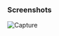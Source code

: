 ### Screenshots
![Capture](https://github.com/arhmm7/CelestialDominion/assets/145904433/13100e3f-eda7-4657-b7de-b418a4eb01a3)
